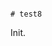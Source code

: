                                                                                                                                                                                                                                                                                                          # test8

Init.
